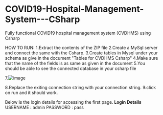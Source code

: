 # COVID19-Hospital-Management-System---CSharp
Fully functional COVID19 hospital management system (CVDHMS) using Csharp

HOW TO RUN:
1.Extract the contents of the ZIP file
2.Create a MySql server and connect the same with the Csharp.
3.Create tables in Mysql under your schema as give in the document "Tables for CVDHMS Csharp"
4.Make sure that the name of the fields is as same as given in the document
5.You should be able to see the connected database in your csharp file

7.![image](https://user-images.githubusercontent.com/67955309/117630210-95b8e580-b198-11eb-81c1-0282dd97330e.png)

8.Replace the exiting connection string with your connection string.
9.click on run and it should work. 

Below is the login details for accessing the first page.
**Login Details**
USERNAME : admin
PASSWORD : pass

